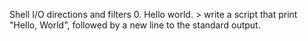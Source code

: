 Shell I/O directions and filters
0. Hello world. > write a script that print "Hello, World", followed by a new line to the standard output. 
